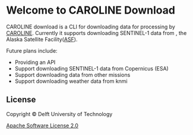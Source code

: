 # Welcome to CAROLINE Download

CAROLINE download is a CLI for downloading data for processing by [CAROLINE](https://bitbucket.org/grsradartudelft/caroline/src/main/). Currently it supports downloading SENTINEL-1 data from , the Alaska Satellite Facility([ASF](https://asf.alaska.edu)).

Future plans include:

- Providing an API
- Support downloading SENTINEL-1 data from Copernicus (ESA)
- Support downloading data from other missions
- Support downloading weather data from knmi

## License

Copyright &copy; Delft University of Technology

[Apache Software License 2.0](https://www.apache.org/licenses/LICENSE-2.0)
